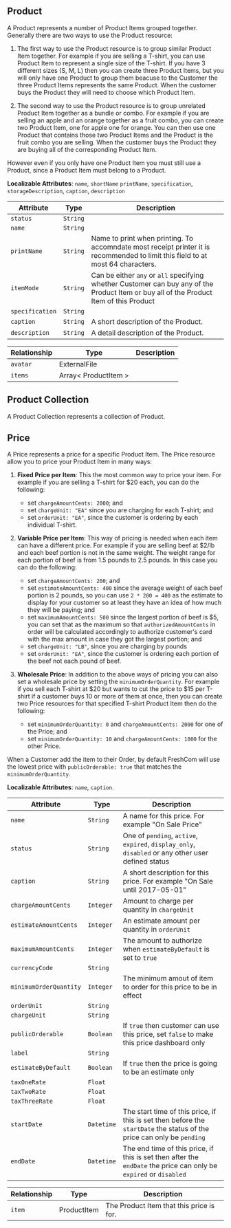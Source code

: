 ## Product

A Product represents a number of Product Items grouped together. Generally there are two ways to use the Product resource:

1. The first way to use the Product resource is to group similar Product Item together. For example if you are selling a T-shirt, you can use Product Item to represent a single size of the T-shirt. If you have 3 different sizes (S, M, L) then you can create three Product Items, but you will only have one Product to group them beacuse to the Customer the three Product Items represents the same Product. When the customer buys the Product they will need to choose which Product Item.

2. The second way to use the Product resource is to group unrelated Product Item together as a bundle or combo. For example if you are selling an apple and an orange together as a fruit combo, you can create two Product Item, one for apple one for orange. You can then use one Product that contains those two Product Items and the Product is the fruit combo you are selling. When the customer buys the Product they are buying all of the corresponding Product Item.

However even if you only have one Product Item you must still use a Product, since a Product Item must belong to a Product.

**Localizable Attributes**: `name`, `shortName` `printName`, `specification`, `storageDescription`, `caption`,  `description`

Attribute                     | Type     | Description
------------------------------|----------|-------------|
`status`                      | `String`   |
`name`                        | `String`   |
`printName`                   | `String`   | Name to print when printing. To accomndate most receipt printer it is recommended to limit this field to at most 64 characters.
`itemMode`                    | `String`   | Can be either `any` or `all` specifying whether Customer can buy any of the Product Item or buy all of the Product Item of this Product
`specification`               | `String`     |
`caption`                     | `String`   | A short description of the Product.
`description`                 | `String`     | A detail description of the Product.


Relationship                        | Type                     | Description
------------------------------------|--------------------------|--------------|
`avatar`                            | ExternalFile             |
`items`                             | Array< ProductItem >       |

## Product Collection

A Product Collection represents a collection of Product.

## Price

A Price represents a price for a specific Product Item. The Price resource allow you to price your Product Item in many ways:

1. **Fixed Price per Item**: This the most common way to price your item. For example if you are selling a T-shirt for $20 each, you can do the following:

    - set `chargeAmountCents: 2000`; and
    - set `chargeUnit: "EA"` since you are charging for each T-shirt; and
    - set `orderUnit: "EA"`, since the customer is ordering by each individual T-shirt.

2. **Variable Price per Item**: This way of pricing is needed when each item can have a different price. For example if you are selling beef at $2/lb and each beef portion is not in the same weight. The weight range for each portion of beef is from 1.5 pounds to 2.5 pounds. In this case you can do the following:

    - set `chargeAmountCents: 200`; and
    - set `estimateAmountCents: 400` since the average weight of each beef portion is 2 pounds, so you can use `2 * 200 = 400` as the estimate to display for your customer so at least they have an idea of how much they will be paying; and
    - set `maximumAmountCents: 500` since the largest portion of beef is $5, you can set that as the maximum so that `authorizedAmountCents` in order will be calculated accordingly to authorize customer's card with the max amount in case they got the largest portion; and
    - set `chargeUnit: "LB"`, since you are charging by pounds
    - set `orderUnit: "EA"`, since the customer is ordering each portion of the beef not each pound of beef.

3. **Wholesale Price**: In addition to the above ways of pricing you can also set a wholesale price by setting the `minimumOrderQuantity`. For example if you sell each T-shirt at $20 but wants to cut the price to $15 per T-shirt if a customer buys 10 or more of them at once, then you can create two Price resources for that specified T-shirt Product Item then do the following:

    - set `minimumOrderQuantity: 0` and `chargeAmountCents: 2000` for one of the Price; and
    - set `minimumOrderQuantity: 10` and `chargeAmountCents: 1000` for the other Price.

  When a Customer add the item to their Order, by default FreshCom will use the lowest price with `publicOrderable: true` that matches the `minimumOrderQuantity`.


**Localizable Attributes**: `name`, `caption`.

Attribute              | Type     | Description
-----------------------|----------|-------------|
`name`                 | `String`   | A name for this price. For example "On Sale Price"
`status`               | `String`   | One of `pending`, `active`, `expired`, `display_only`, `disabled` or any other user defined status
`caption`              | `String`   | A short description for this price. For example "On Sale until 2017-05-01"
`chargeAmountCents`    | `Integer`  | Amount to charge per quantity in `chargeUnit`
`estimateAmountCents`  | `Integer`  | An estimate amount per quantity in `orderUnit`
`maximumAmountCents`   | `Integer`  | The amount to authorize when `estimateByDefault` is set to `true`
`currencyCode`         | `String`   |
`minimumOrderQuantity` | `Integer`  | The minimum amout of item to order for this price to be in effect
`orderUnit`            | `String`   |
`chargeUnit`           | `String`   |
`publicOrderable`      | `Boolean`  | If `true` then customer can use this price, set `false` to make this price dashboard only
`label`                | `String`   |
`estimateByDefault`    | `Boolean`  | If `true` then the price is going to be an estimate only
`taxOneRate`           | `Float`    |
`taxTwoRate`           | `Float`    |
`taxThreeRate`         | `Float`    |
`startDate`            | `Datetime` | The start time of this price, if this is set then before the `startDate` the status of the price can only be `pending`
`endDate`              | `Datetime` | The end time of this price, if this is set then after the `endDate` the price can only be `expired` or `disabled`


Relationship                        | Type                     | Description
------------------------------------|--------------------------|-------------|
`item`                              | ProductItem              | The Product Item that this price is for.